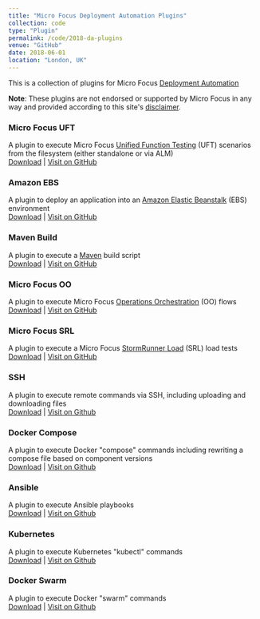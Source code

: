 ```yaml
---
title: "Micro Focus Deployment Automation Plugins"
collection: code
type: "Plugin"
permalink: /code/2018-da-plugins
venue: "GitHub"
date: 2018-06-01
location: "London, UK"
---
```


This is a collection of plugins for Micro Focus [Deployment Automation](https://www.microfocus.com/products/deployment-automation/)

**Note**: These plugins are not endorsed or supported by Micro Focus in any way and provided according to this site's 
<a href="https://termsfeed.com/disclaimer/50dc0c008a7c5d501cbcc4f3eed0f03d">disclaimer</a>.

### Micro Focus UFT
A plugin to execute Micro Focus [Unified Function Testing](https://software.microfocus.com/en-us/products/unified-functional-automated-testing/overview) (UFT) scenarios from the filesystem (either standalone or via ALM)<br/>
[Download](https://github.com/sda-community-plugins/MicroFocus-UFT/raw/master/release/MicroFocus-UFT_6.2_1_dev.zip) | [Visit on GitHub](https://github.com/sda-community-plugins/MicroFocus-UFT)

### Amazon EBS
A plugin to deploy an application into an [Amazon Elastic Beanstalk](https://aws.amazon.com/elasticbeanstalk/) (EBS) environment<br/>
[Download](https://github.com/sda-community-plugins/AmazonEBS/raw/master/release/AmazonEBS_6.2_3_dev.zip) | [Visit on GitHub](https://github.com/sda-community-plugins/AmazonEBS)

### Maven Build
A plugin to execute a [Maven](https://maven.apache.org/) build script<br/>
[Download](https://github.com/sda-community-plugins/MavenBuild/raw/master/release/MavenBuild_6.2_1_dev.zip) | [Visit on GitHub](https://github.com/sda-community-plugins/MavenBuild)

### Micro Focus OO
A plugin to execute Micro Focus [Operations Orchestration](https://software.microfocus.com/en-us/products/operations-orchestration-it-process-automation/overview) (OO) flows<br/>
[Download]() | [Visit on GitHub](https://github.com/sda-community-plugins/MicroFocus-OO)

### Micro Focus SRL
A plugin to execute a Micro Focus [StormRunner Load](https://software.microfocus.com/en-us/products/stormrunner-load-agile-cloud-testing/overview) (SRL) load tests<br/>
[Download]() | [Visit on GitHub](https://github.com/sda-community-plugins/StormRunner-Load)

### SSH
A plugin to execute remote commands via SSH, including uploading and downloading files<br/>
[Download](https://github.com/sda-community-plugins/SSH/raw/master/release/SSH_6.1.4_1_dev.zip) | [Visit on Github](https://github.com/sda-community-plugins/SSH)

### Docker Compose
A plugin to execute Docker "compose" commands including rewriting a compose file based on component versions<br/>
[Download](https://github.com/sda-community-plugins/DockerCompose/raw/master/release/DockerCompose_6.1.3_5_dev.zip) | [Visit on Github](https://github.com/sda-community-plugins/DockerCompose)

### Ansible
A plugin to execute Ansible playbooks<br/>
[Download](https://github.com/sda-community-plugins/Ansible/blob/master/release/Ansible_6.1.2_1_dev.zip) | [Visit on Github](https://github.com/sda-community-plugins/Ansible)

### Kubernetes
A plugin to execute Kubernetes "kubectl" commands<br/>
[Download](https://github.com/sda-community-plugins/Kubernetes/raw/master/release/Kubernetes_6.1.2_1_dev.zip) | [Visit on Github](https://github.com/sda-community-plugins/Kubernetes)

### Docker Swarm
A plugin to execute Docker "swarm" commands<br/>
[Download](https://github.com/sda-community-plugins/DockerSwarm/raw/master/release/DockerSwarm_6.1.3_1_dev.zip) | [Visit on Github](https://github.com/sda-community-plugins/DockerSwarm)
